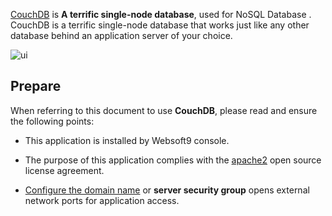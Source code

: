 [CouchDB](https://couchdb.apache.org/) is **A terrific single-node database**, used for NoSQL Database . CouchDB is a terrific single-node database that works just like any other database behind an application server of your choice.


![ui](https://libs.websoft9.com/Websoft9/DocsPicture/zh/couchdb/couchdb-gui-websoft9.png)


## Prepare

When referring to this document to use **CouchDB**, please read and ensure the following points:

- This application is installed by Websoft9 console.

- The purpose of this application complies with the [apache2](https://opensource.org/licenses/Apache-2.0) open source license agreement.

- [Configure the domain name](./domain-set) or **server security group** opens external network ports for application access.
